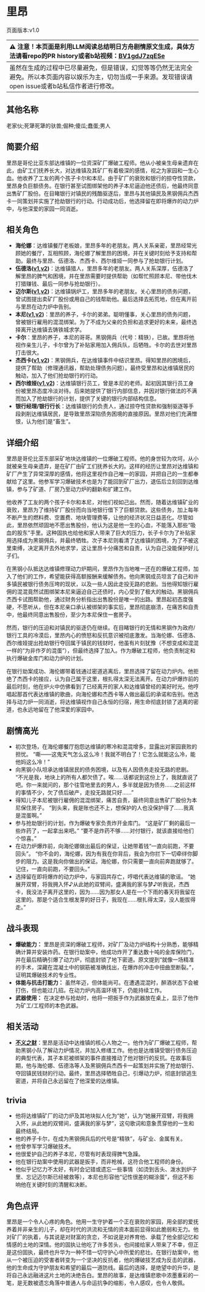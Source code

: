 # 里昂
页面版本:v1.0
 

| :warning: 注意！本页面是利用LLM阅读总结明日方舟剧情原文生成，具体方法请看repo的PR history或者b站视频：[BV1gdJ7zqESe](https://www.bilibili.com/video/BV1gdJ7zqESe/)         |
|:----------------------------|
| 虽然在生成的过程中已尽量避免，但是错误，幻觉等等仍然无法完全避免。所以本页面内容以娱乐为主，切勿当成一手来源。发现错误请open issue或者b站私信作者进行修改。|



## 其他名称
老家伙;死犟死犟的驮兽;倔种;傻瓜;蠢蛋;男人
## 简要介绍
里昂是哥伦比亚东部达维镇的一位资深矿厂爆破工程师。他从小被亲生母亲遗弃在此，由矿工们抚养长大，对达维镇及其矿厂有着极深的感情，视之为家园和一生心血。他收养了工友的两个孩子卡尔和本尼。由于矿厂的衰败和银行的掠夺性贷款，里昂身负巨额债务。在银行甚至试图绑架他的养子本尼逼迫他还债后，他最终同意出售矿厂股份。在目睹银行对镇民的残酷驱逐后，里昂与其他镇民及黑钢佣兵杰西卡一同策划并实施了抢劫银行的行动。行动成功后，他选择留在即将爆炸的动力炉中，与他深爱的家园一同消逝。
## 相关角色
-   **海伦娜**：达维镇餐厅老板娘，里昂多年的老朋友。两人关系亲密，里昂经常光顾她的餐厅，互相照顾，海伦娜了解里昂的困境，并在关键时刻给予支持和帮助。最终与里昂、伍德洛、杰西卡、西尔维娅一同参与了抢劫银行计划。
-   **伍德洛([v1](extended_char_wu_de_luo.md),[v2](../char_v3/extended_char_wu_de_luo.md))**：达维镇猎人，里昂多年的老朋友。两人关系深厚，伍德洛了解里昂的脾气和困境，并在里昂需要时提供帮助（如帮忙照顾本尼、带他伐木打猎赚钱、最后一同参与抢劫银行）。
-   **迈尔斯([v1](extended_char_mai_er_si.md),[v2](../char_v3/extended_char_mai_er_si.md))**：达维镇锅炉工，里昂多年的老朋友。关心里昂的债务问题，曾试图提出卖矿厂股份或用自己的钱帮助他。最后选择去拓荒地，但在离开前与里昂在动力炉中告别。
-   **本尼([v1](extended_char_ben_ni.md),[v2](../char_v3/extended_char_ben_ni.md))**：里昂的养子，卡尔的弟弟。聪明懂事，关心里昂的债务问题，曾被银行雇用的混混绑架。为了不成为父亲的负担和追求更好的未来，最终选择离开达维镇去铸铁城求学。
-   **卡尔**：里昂的养子，本尼的哥哥。黑钢佣兵（代号：精铁），已故。里昂将他视作亲生儿子，卡尔曾为了补贴家用加入佣兵队，后牺牲。卡尔的去世对里昂打击很大。
-   **杰西卡([v1](char_235_jesica.md),[v2](../char_v3/char_235_jesica.md))**：黑钢佣兵，在达维镇事件中结识里昂。得知里昂的困境后，提供了帮助（修理通讯器，帮助处理债务问题）。最终受里昂和达维镇居民的触动，加入了他们抢劫银行的行动。
-   **西尔维娅([v1](extended_char_xi_er_wei_ya.md),[v2](../char_v3/extended_char_xi_er_wei_ya.md))**：达维镇银行员工，曾是本尼的老师。起初因其银行员工身份被里昂态度冷淡对待。后来她提供了银行内部信息，并因对银行做法的不满而加入了抢劫银行的计划，提供了关键的银行内部结构信息。
-   **银行经理/银行行长**：达维镇银行的负责人，通过掠夺性贷款和强制驱逐等手段剥削达维镇居民，是导致里昂深陷债务困境的直接原因。里昂对他们充满憎恨，认为他们是“畜生”。
## 详细介绍
里昂是哥伦比亚东部采矿地块达维镇的一位爆破工程师。他的身世较为坎坷，从小就被亲生母亲遗弃，是在矿厂由矿工们抚养长大的。这样的经历让里昂对达维镇和矿厂产生了异常深厚的感情，他将这里视作自己唯一的家园，并把自己的一生都奉献给了这里。他参军学习爆破技术也是为了能回到矿厂出力，退伍后立刻回到达维镇，参与了矿道、厂房乃至动力炉的翻新和扩建工作。

他收养了工友的两个孩子卡尔和本尼，对他们视如己出。然而，随着达维镇矿业的衰败，里昂为了维持矿厂股份而向当地银行借下了巨额贷款。这些债务，加上每年不断产生的燃料费、空置费、地块管理费等，让他的经济状况日益恶化。尽管如此，里昂依然顽固地不愿出售股份，他认为这是他一生的心血，不能落入那些“吸血的股东”手里。这种固执也给他和家人带来了巨大的压力，长子卡尔为了补贴家用选择成为黑钢佣兵，并最终牺牲。次子本尼则看清了达维镇的困境，为了不被这里束缚，决定离开去外地求学，这让里昂十分痛苦和自责，认为自己没能保护好儿子们。

在黑钢小队抵达达维镇修理动力炉期间，里昂作为当地唯一还在的爆破工程师，加入了他们的工作，希望能获得高额报酬来缓解债务。他向黑钢成员坦言了自己和许多镇民被银行债务压垮的现状，以及一些人因此走投无路的悲剧。当他得知银行雇佣的混混竟然试图绑架本尼来逼迫自己还债时，内心受到了极大的触动。黑钢佣兵杰西卡试图帮助他，通过财务分析指出出售股份是唯一的出路。里昂起初态度强硬，不愿听从，但在本尼亲口承认被绑架的事实后，里昂彻底崩溃，在痛苦和自责中，他最终同意出售股份，至少为本尼保住一套房子。

然而，银行的压迫和对镇民的驱逐仍在继续。在目睹银行的无情和黑钢作为政府/银行工具的冷漠后，里昂内心的愤怒和反抗意识被彻底激发。当海伦娜、伍德洛、西尔维娅提出抢劫银行夺回属于镇民的钱财时，他虽有片刻犹豫（不想变成和混混一样的“为非作歹的混蛋”），但最终选择了加入。作为爆破工程师，他负责制定和执行爆破金库门和动力炉的计划。

在银行劫案成功、海伦娜带着钱通过密道逃离后，里昂选择了留在动力炉内。他拒绝了杰西卡的接应，认为自己属于这里，根扎得太深无法离开。在动力炉爆炸前的最后时刻，他在炉火中仿佛看到了已经离开的家人和达维镇曾经的美好时光。他哼唱起那首代表达维镇的歌曲，向海伦娜和杰西卡等人做出最后的承诺和告别。他选择与动力炉一同消逝，将达维镇视作自己永恒的归宿，用生命彻底封锁了逃离的密道，也永远地留在了他深爱的家园中。
## 剧情高光
-   初次登场，在海伦娜餐厅抱怨达维镇的寒冷和混混增多，显露出对家园衰败的担忧。
    “嘶——这鬼天气怎么这么冷！我就不明白了！它怎么就能这么冷，能他妈这么冷！”
-   向黑钢小队坦承达维镇居民的债务困境，以及有人因债务走投无路的悲剧。
    “不光是我，地块上的所有人都欠债了。唉......话都说到这份上了，我就直说了吧。你一来就问的，那个往雪地里去的男人，多半就是因为债务......之前这样的事情不少，欠了债后破产，走投无路就只好......”
-   得知儿子本尼被银行雇佣的混混绑架，痛苦自责，最终同意出售矿厂股份为本尼保住房子。
    “到头来，我是账也还不上，想保护的人也没保护得了......我真是混蛋啊。”
-   参与抢劫银行的计划，作为爆破专家负责炸开金库门。
    “这是矿厂剩的最后一些炸药了，一起拿出来吧。”
    “要不是炸药不够......对付银行，就该直接给他们个惊喜。”
-   在动力炉爆炸前，向海伦娜做出最后的保证，让她带着钱“一直向前跑，不要回头”。
    “你不会的，海伦娜，因为有我在你背后，我会为你拦下一切牵绊你脚步的阻力。这是我向你做出的保证。海伦娜，你只需要一直向前奔跑就够了。记住，一直向前跑，不要回头。”
-   选择留在即将爆炸的动力炉中，与家园共存亡，哼唱代表达维镇的歌谣。
    “她展开双臂，将我拥入怀♪从此她的双臂间，盛满我的家与梦♪听我说，杰西卡，我没法子离开这里的，因为......因为那女人是在一个下雨的春天将我留在这里的。那是个适合生根发芽的好日子，我现在......根扎得太深，没人能拔得走。”
## 战斗表现
-   **爆破能力：** 里昂是资深的爆破工程师，对矿厂及动力炉结构十分熟悉，能够精确计算并安装炸药。在银行劫案中，他成功炸开了重达数十吨的金库保险门，并在最后精确引爆了动力炉，彻底封锁了地下密道。原文提到“就像一场精准的手术，深藏在混凝土中的钢筋被准确找出，在爆炸的冲击中扭曲至断裂。”，证明其爆破技术的专业性。
-   **体能与抗击打能力：** 虽然年迈，但体能尚可。在遭遇混混时，醉酒状态下会被打伤，但也能过几招。在动力炉内高温环境下，仍能持续工作。
-   **武器使用：** 在决定参与抢劫时，他将一把扳手作为武器放在桌上，显示了他作为矿工/工程师的本色武器。
## 相关活动
-   **[不义之财](../stories/act28side.md)**：里昂是活动中达维镇的核心人物之一。他作为矿厂爆破工程师，帮助黑钢小队了解动力炉情况，并加入修缮工作。他也是达维镇受银行债务压迫的典型代表，其子本尼被绑架的事件直接推动了他对银行的反抗。在故事后期，他与海伦娜、伍德洛等人及黑钢佣兵杰西卡一起策划并实施了抢劫银行、夺回镇民钱财的行动。最终，里昂选择牺牲自己，引爆动力炉，彻底封锁逃生密道，并将自己永远留在了他深爱的达维镇。
## trivia
-   他将达维镇矿厂的动力炉及其地块拟人化为“她”，认为“她展开双臂，将我拥入怀，从此她的双臂间，盛满我的家与梦”，这句歌词和意象贯穿他的一生和最终结局。
-   他的养子卡尔，在成为黑钢佣兵后的代号是“精铁”，与矿业、金属有关。
-   他曾参军学习爆破技术。
-   他很爱护自己的养子本尼，尽管有时表现得脾气急躁。
-   他在银行劫案中使用的武器是扳手，而非枪械，这符合他工程师的身份。
-   他似乎记忆力不太好，有时会记错或遗忘一些事情（如烫到舌头、泼水到炉子里、忘记迈尔斯已经被救等），本尼也形容他“记性很差的糊涂蛋”，但这不影响他在关键时刻的清醒和决断。
## 角色点评
里昂是一个令人心疼的角色。他用一生守护着一个正在衰败的家园，用全部的爱抚养着并非亲生的儿子，却在时代的洪流和无情的资本面前显得如此脆弱和无力。他对矿厂的执着，与其说是对财富的贪恋，不如说是对养育他、承载了他全部记忆和情感的土地的深情。他的固执让他吃了许多苦头，也间接给家人带来了不幸，但正是这份固执，最终也升华为一种不惜一切守护心中所爱的悲壮。在银行劫案中，他从一个被压迫的受害者转变为一个坚决的反抗者，他的爆破技艺成为反击的武器，他的生命成为守护朋友和希望的最后一道防线。最后的选择，是绝望中的升华，是将自己永远融进这片土地的决绝告白。里昂的故事，是达维镇悲歌中浓墨重彩的一笔，是无数被遗忘角落中普通人与命运抗争的缩影，令人感叹，也令人敬佩。